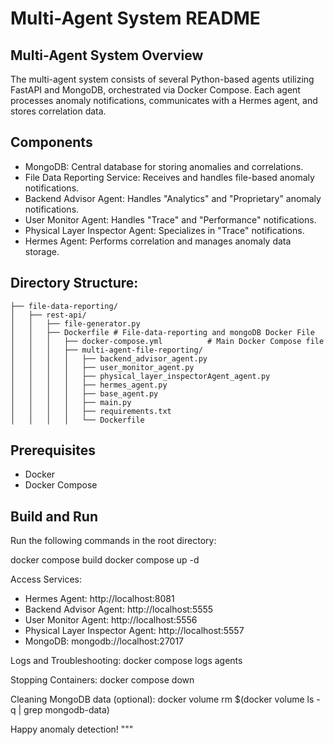 # Multi-Agent System README

## Multi-Agent System Overview
The multi-agent system consists of several Python-based agents utilizing FastAPI and MongoDB, orchestrated via Docker Compose. Each agent processes anomaly notifications, communicates with a Hermes agent, and stores correlation data.

## Components
- MongoDB: Central database for storing anomalies and correlations.
- File Data Reporting Service: Receives and handles file-based anomaly notifications.
- Backend Advisor Agent: Handles "Analytics" and "Proprietary" anomaly notifications.
- User Monitor Agent: Handles "Trace" and "Performance" notifications.
- Physical Layer Inspector Agent: Specializes in "Trace" notifications.
- Hermes Agent: Performs correlation and manages anomaly data storage.

## Directory Structure:
```
├── file-data-reporting/
│   ├── rest-api/
│   │   ├── file-generator.py
│   │   ├── Dockerfile # File-data-reporting and mongoDB Docker File
│   │   │   ├── docker-compose.yml          # Main Docker Compose file 
│   │   │   ├── multi-agent-file-reporting/
│   │   │   │   ├── backend_advisor_agent.py
│   │   │   │   ├── user_monitor_agent.py
│   │   │   │   ├── physical_layer_inspectorAgent_agent.py
│   │   │   │   ├── hermes_agent.py
│   │   │   │   ├── base_agent.py
│   │   │   │   ├── main.py
│   │   │   │   ├── requirements.txt
│   │   │   │   └── Dockerfile
```
## Prerequisites
- Docker
- Docker Compose

## Build and Run
Run the following commands in the root directory:

docker compose build
docker compose up -d

Access Services:
- Hermes Agent: http://localhost:8081
- Backend Advisor Agent: http://localhost:5555
- User Monitor Agent: http://localhost:5556
- Physical Layer Inspector Agent: http://localhost:5557
- MongoDB: mongodb://localhost:27017

Logs and Troubleshooting:
docker compose logs agents

Stopping Containers:
docker compose down

Cleaning MongoDB data (optional):
docker volume rm $(docker volume ls -q | grep mongodb-data)

Happy anomaly detection!
"""
